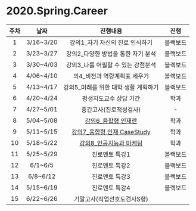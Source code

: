 # 2020.Spring.Career

| 주차	| 날짜	| 진행내용	| 진행  |
|:--:|:--:|:--:|:--:|
| 1	| 3/16~3/20	|  강의1_자기 자신의 진로 인식하기		    | 블랙보드 |
| 2	| 3/23~3/27	| 	강의2_다양한 방법을 통한 자기 분석		| 블랙보드 |
| 3	| 3/30~4/03	| 	강의3_나를 어필할 수 있는 강점분석		| 블랙보드 |
| 4	| 4/06~4/10	| 	의4_비전과 역량계획표 세우기		     | 블랙보드 |
| 5	| 4/13~4/17	| 	강의5_미래를 위한 대학 생활 계획하기		| 블랙보드 |
| 6	| 4/20~4/24	| 	평생지도교수 상담 기간		| 학과 |
| 7	| 4/27~5/01	| 	중간고사(진로적성검사)		| -	 | 
| 8	| 5/04~5/08	|   [강의6_융합형 인재란](https://github.com/sejongresearch/2020.Spring.Career/issues/1) 		| 학과 |
| 9	| 5/11~5/15	| 	 [강의7_융합형 인재 CaseStudy](https://github.com/sejongresearch/2020.Spring.Career/issues/3)		| 학과 |
| 10 | 5/18~5/22	| 	 [강의8_인공지능과 마케팅](https://github.com/sejongresearch/2020.Spring.Career/issues/2)	| 학과 |
| 11	| 5/25~5/29	| 	 진로멘토 특강1		| 블랙보드 |
| 12	| 6/1~6/5	| 	 진로멘토 특강2		| 블랙보드 |
| 13	| 6/8~6/12	| 	진로멘토 특강3		| 블랙보드 |
| 14	| 5/15~6/19	| 	진로멘토 특강4		| 블랙보드 |
| 15 | 	6/22~6/26	| 	기말고사(직업선호도검사S형) 	| 	 |
